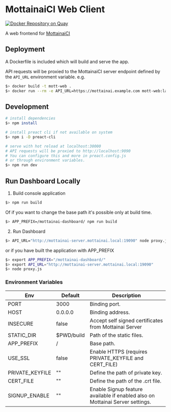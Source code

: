 # MottainaiCI Web Client

[![Docker Repository on Quay](https://quay.io/repository/mottainai/dashboard/status "Docker Repository on Quay")](https://quay.io/repository/mottainai/dashboard)

A web frontend for [MottainaiCI](https://github.com/MottainaiCI/mottainai-server)

## Deployment

A Dockerfile is included which will build and serve the app.

API requests will be proxied to the MottainaiCI server endpoint defined by the `API_URL` environment variable. e.g.

```bash
$> docker build -t mott-web .
$> docker run --rm -e API_URL=https://mottainai.example.com mott-web:latest
```

## Development

```bash
# install dependencies
$> npm install

# install preact cli if not available on system
$> npm i -D preact-cli

# serve with hot reload at localhost:30000
# API requests will be proxied to http://localhost:9090
# You can configure this and more in preact.config.js
# or through environment variables.
$> npm run dev
```

## Run Dashboard Locally

1. Build console application

```bash
$> npm run build
```

Of if you want to change the base path it's possible
only at build time.

```bash
$> APP_PREFIX=/mottainai-dashboard/ npm run build
```

2. Run Dashboard

```bash
$> API_URL="http://mottainai-server.mottainai.local:19090" node proxy.js
```

or if you have built the application with APP_PREFIX

```bash
$> export APP_PREFIX="/mottainai-dashboard/"
$> export API_URL="http://mottainai-server.mottainai.local:19090"
$> node proxy.js
```

### Environment Variables

| Env | Default | Description |
|-----|---------|-------------|
| PORT | 3000 | Binding port. |
| HOST | 0.0.0.0 | Binding address. |
| INSECURE | false | Accept self signed certificates from Mottainai Server |
| STATIC_DIR | $PWD/build | Path of the static files. |
| APP_PREFIX | / | Base path. |
| USE_SSL | false | Enable HTTPS (requires PRIVATE_KEYFILE and CERT_FILE) |
| PRIVATE_KEYFILE | "" | Define the path of private key. |
| CERT_FILE | "" | Define the path of the .crt file. |
| SIGNUP_ENABLE | "" | Enable Signup feature available if enabled also on Mottainai Server settings. |

